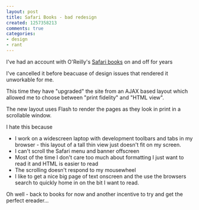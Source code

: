 ```yaml
---
layout: post
title: Safari Books - bad redesign
created: 1257358213
comments: true
categories:
- design
- rant
---
```

<p>
I've had an account with O'Reilly's <a href="http://my.safaribooksonline.com/">Safari books</a> on and off for years
</p>
<p>
I've cancelled it before beacuase of design issues that rendered it unworkable for me.
</p>
<p>
This time they have &quot;upgraded&quot; the site from an AJAX based layout which allowed me to choose between &quot;print fidelity&quot; and &quot;HTML view&quot;.
</p>
<p>
The new layout uses Flash to render the pages as they look in print in a scrollable window.
</p>
<p>
I hate this because
</p>
<ul>
	<li>I work on a widescreen laptop with development toolbars and tabs in my browser - this layout of a tall thin view just doesn't fit on my screen.</li>
	<li>I can't scroll the Safari menu and banner offscreen </li>
	<li>Most of the time I don't care too much about formatting I just want to read it and HTML is easier to read</li>
	<li>The scrolling doesn't respond to my mousewheel</li>
	<li>I like to get a nice big page of text onscreen and the use the browsers search to quickly home in on the bit I want to read. </li>
</ul>
Oh well - back to books for now and another incentive to try and get the perfect ereader... 
